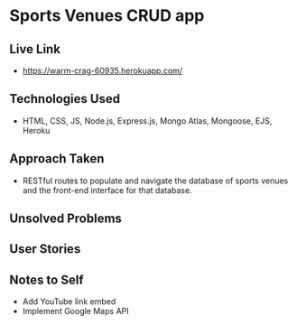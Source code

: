 # Sports Venues CRUD app

## Live Link
* https://warm-crag-60935.herokuapp.com/

## Technologies Used
* HTML, CSS, JS, Node.js, Express.js, Mongo Atlas, Mongoose, EJS, Heroku

## Approach Taken
* RESTful routes to populate and navigate the database of sports venues and the front-end interface for that database.

## Unsolved Problems
 
## User Stories

## Notes to Self
* Add YouTube link embed
* Implement Google Maps API

